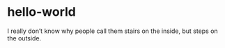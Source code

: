 # hello-world
I really don’t know why people call them stairs on the inside, but steps on the outside.
